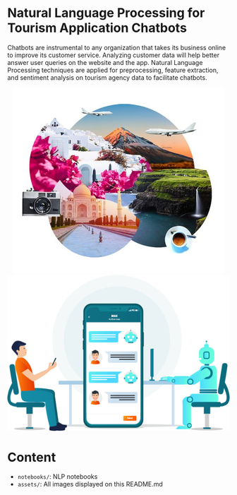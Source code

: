 # Natural Language Processing for Tourism Application Chatbots

Chatbots are instrumental to any organization that takes its business online to improve its customer service. Analyzing customer data will help better answer user queries on the website and the app. Natural Language Processing techniques are applied for preprocessing, feature extraction, and sentiment analysis on tourism agency data to facilitate chatbots.

<p align="center">
  <img src="./assets/travel.jpg">
  <img src="./assets/chatbot.png">
</p>


# Content

- `notebooks/`: NLP notebooks
- `assets/`: All images displayed on this README.md